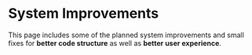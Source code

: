 # System Improvements
This page includes some of the planned system improvements and small fixes for **better code structure** as well as **better user experience**.

<!-- currentWork -->

<!-- cypressTest -->
<!-- @include: ./system-improvements/cypressTest.md -->

<!-- future -->

<!-- smallFixes -->
<!-- @include: ./system-improvements/smallFixes.md -->
<!-- systemImprovement -->
<!-- @include: ./system-improvements/systemImprovements.md -->
